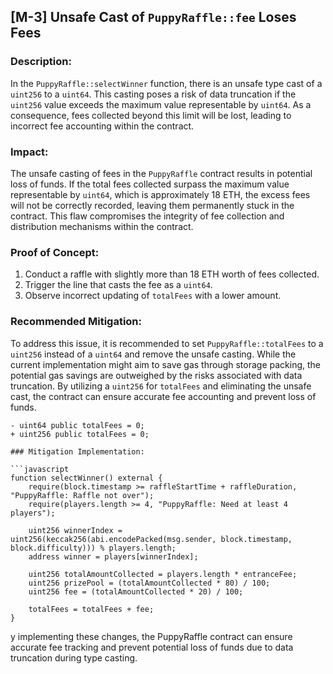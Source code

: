## [M-3] Unsafe Cast of `PuppyRaffle::fee` Loses Fees

### Description:
In the `PuppyRaffle::selectWinner` function, there is an unsafe type cast of a `uint256` to a `uint64`. This casting poses a risk of data truncation if the `uint256` value exceeds the maximum value representable by `uint64`. As a consequence, fees collected beyond this limit will be lost, leading to incorrect fee accounting within the contract.

### Impact:
The unsafe casting of fees in the `PuppyRaffle` contract results in potential loss of funds. If the total fees collected surpass the maximum value representable by `uint64`, which is approximately 18 ETH, the excess fees will not be correctly recorded, leaving them permanently stuck in the contract. This flaw compromises the integrity of fee collection and distribution mechanisms within the contract.

### Proof of Concept:
1. Conduct a raffle with slightly more than 18 ETH worth of fees collected.
2. Trigger the line that casts the fee as a `uint64`.
3. Observe incorrect updating of `totalFees` with a lower amount.
   
### Recommended Mitigation:
To address this issue, it is recommended to set `PuppyRaffle::totalFees` to a `uint256` instead of a `uint64` and remove the unsafe casting. While the current implementation might aim to save gas through storage packing, the potential gas savings are outweighed by the risks associated with data truncation. By utilizing a `uint256` for `totalFees` and eliminating the unsafe cast, the contract can ensure accurate fee accounting and prevent loss of funds.

```solidity
- uint64 public totalFees = 0;
+ uint256 public totalFees = 0;

### Mitigation Implementation:

```javascript
function selectWinner() external {
    require(block.timestamp >= raffleStartTime + raffleDuration, "PuppyRaffle: Raffle not over");
    require(players.length >= 4, "PuppyRaffle: Need at least 4 players");

    uint256 winnerIndex = uint256(keccak256(abi.encodePacked(msg.sender, block.timestamp, block.difficulty))) % players.length;
    address winner = players[winnerIndex];

    uint256 totalAmountCollected = players.length * entranceFee;
    uint256 prizePool = (totalAmountCollected * 80) / 100;
    uint256 fee = (totalAmountCollected * 20) / 100;

    totalFees = totalFees + fee;
}
```
y implementing these changes, the PuppyRaffle contract can ensure accurate fee tracking and prevent potential loss of funds due to data truncation during type casting.
